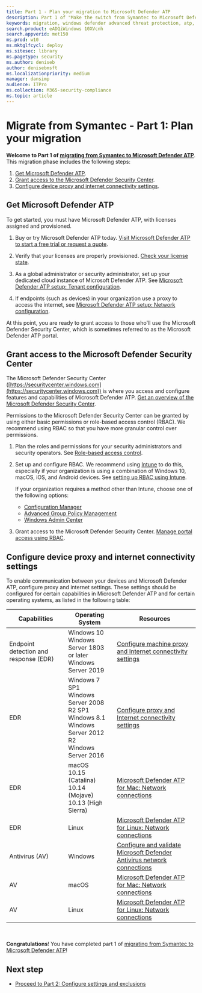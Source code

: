 ```yaml
---
title: Part 1 - Plan your migration to Microsoft Defender ATP
description: Part 1 of "Make the switch from Symantec to Microsoft Defender ATP"
keywords: migration, windows defender advanced threat protection, atp, edr
search.product: eADQiWindows 10XVcnh
search.appverid: met150
ms.prod: w10
ms.mktglfcycl: deploy
ms.sitesec: library
ms.pagetype: security
ms.author: deniseb
author: denisebmsft
ms.localizationpriority: medium
manager: dansimp
audience: ITPro
ms.collection: M365-security-compliance 
ms.topic: article
---
```


# Migrate from Symantec - Part 1: Plan your migration

**Welcome to Part 1 of [migrating from Symantec to Microsoft Defender ATP](symantec-to-microsoft-defender-atp-migration.md#planning-for-migration-the-process-at-a-high-level)**. This migration phase includes the following steps:
1. [Get Microsoft Defender ATP](#get-microsoft-defender-atp).
2. [Grant access to the Microsoft Defender Security Center](#grant-access-to-the-microsoft-defender-security-center).
3. [Configure device proxy and internet connectivity settings](#configure-device-proxy-and-internet-connectivity-settings).

## Get Microsoft Defender ATP

To get started, you must have Microsoft Defender ATP, with licenses assigned and provisioned.

1. Buy or try Microsoft Defender ATP today. [Visit Microsoft Defender ATP to start a free trial or request a quote](https://aka.ms/mdatp). 

2. Verify that your licenses are properly provisioned. [Check your license state](https://docs.microsoft.com/windows/security/threat-protection/microsoft-defender-atp/production-deployment#check-license-state).

3. As a global administrator or security administrator, set up your dedicated cloud instance of Microsoft Defender ATP. See [Microsoft Defender ATP setup: Tenant configuration](https://docs.microsoft.com/windows/security/threat-protection/microsoft-defender-atp/production-deployment#tenant-configuration).

4. If endpoints (such as devices) in your organization use a proxy to access the internet, see [Microsoft Defender ATP setup: Network configuration](https://docs.microsoft.com/windows/security/threat-protection/microsoft-defender-atp/production-deployment#network-configuration).
 
At this point, you are ready to grant access to those who'll use the Microsoft Defender Security Center, which is sometimes referred to as the Microsoft Defender ATP portal. 

## Grant access to the Microsoft Defender Security Center

The Microsoft Defender Security Center ([https://securitycenter.windows.com](https://securitycenter.windows.com)) is where you access and configure features and capabilities of Microsoft Defender ATP. [Get an overview of the Microsoft Defender Security Center](https://docs.microsoft.com/windows/security/threat-protection/microsoft-defender-atp/use).

Permissions to the Microsoft Defender Security Center can be granted by using either basic permissions or role-based access control (RBAC). We recommend using RBAC so that you have more granular control over permissions.

1. Plan the roles and permissions for your security administrators and security operators. See [Role-based access control](https://docs.microsoft.com/windows/security/threat-protection/microsoft-defender-atp/prepare-deployment#role-based-access-control).

2. Set up and configure RBAC. We recommend using [Intune](https://docs.microsoft.com/mem/intune/fundamentals/what-is-intune) to do this, especially if your organization is using a combination of Windows 10, macOS, iOS, and Android devices. See [setting up RBAC using Intune](https://docs.microsoft.com/mem/intune/fundamentals/role-based-access-control).

    If your organization requires a method other than Intune, choose one of the following options:
    - [Configuration Manager](https://docs.microsoft.com/mem/configmgr/core/servers/deploy/configure/configure-role-based-administration)
    - [Advanced Group Policy Management](https://docs.microsoft.com/microsoft-desktop-optimization-pack/agpm)
    - [Windows Admin Center](https://docs.microsoft.com/windows-server/manage/windows-admin-center/overview)

3. Grant access to the Microsoft Defender Security Center. [Manage portal access using RBAC](https://docs.microsoft.com/windows/security/threat-protection/microsoft-defender-atp/rbac).

## Configure device proxy and internet connectivity settings

To enable communication between your devices and Microsoft Defender ATP, configure proxy and internet settings. These settings should be configured for certain capabilities in Microsoft Defender ATP and for certain operating systems, as listed in the following table:

|Capabilities  | Operating System | Resources |
|--|--|--|
|Endpoint detection and response (EDR) | Windows 10 <br/>Windows Server 1803 or later <br/>Windows Server 2019 |[Configure machine proxy and Internet connectivity settings](https://docs.microsoft.com/windows/security/threat-protection/microsoft-defender-atp/configure-proxy-internet) |
|EDR |Windows 7 SP1 <br/>Windows Server 2008 R2 SP1 <br/>Windows 8.1 <br/>Windows Server 2012 R2<br/>Windows Server 2016 |[Configure proxy and Internet connectivity settings](https://docs.microsoft.com/windows/security/threat-protection/microsoft-defender-atp/onboard-downlevel#configure-proxy-and-internet-connectivity-settings) |
|EDR  |macOS <br/>10.15 (Catalina) <br/>10.14 (Mojave) <br/>10.13 (High Sierra)  |[Microsoft Defender ATP for Mac: Network connections](https://docs.microsoft.com/windows/security/threat-protection/microsoft-defender-atp/microsoft-defender-atp-mac#network-connections) |
|EDR |Linux |[Microsoft Defender ATP for Linux: Network connections](https://docs.microsoft.com/windows/security/threat-protection/microsoft-defender-atp/microsoft-defender-atp-linux#network-connections) |
|Antivirus (AV) |Windows |[Configure and validate Microsoft Defender Antivirus network connections](https://docs.microsoft.com/windows/security/threat-protection/microsoft-defender-antivirus/configure-network-connections-microsoft-defender-antivirus)<br/> |
|AV |macOS |[Microsoft Defender ATP for Mac: Network connections](https://docs.microsoft.com/windows/security/threat-protection/microsoft-defender-atp/microsoft-defender-atp-mac#network-connections) |
|AV |Linux |[Microsoft Defender ATP for Linux: Network connections](https://docs.microsoft.com/windows/security/threat-protection/microsoft-defender-atp/microsoft-defender-atp-linux#network-connections) 

<br/>

**Congratulations**! You have completed part 1 of [migrating from Symantec to Microsoft Defender ATP](symantec-to-microsoft-defender-atp-migration.md#planning-for-migration-the-process-at-a-high-level)!

## Next step

- [Proceed to Part 2: Configure settings and exclusions](symantec-to-microsoft-defender-atp-setup.md)




